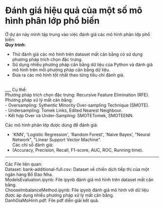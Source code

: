 # Đánh giá hiệu quả của một số mô hình phân lớp phổ biến
Ở dự án này mình tập trung vào việc đánh giá các mô hình phân lớp phổ biến: <br>
**_Quy trình_**: <br>
* Thử đánh giá các mô hình trên dataset mất cân bằng có sử dụng phương pháp trích chọn đặc trưng. <br>
* Sử dụng nhiều phương pháp cân bằng dữ liệu của Python và đánh giá mô hình trên mỗi phương pháp cân bằng dữ liệu. <br>
* Đưa ra các mô hình tốt nhất theo từng tiêu chí đánh giá. <br>
<br>
___
Cụ thể: <br>
Phương pháp trích chọn đặc trưng: Recursive Feature Elimination (RFE). <br>
Phương pháp xử lý mất cân bằng: <br>
- Oversampling: Sythentic Minority Over-sampling Technique (SMOTE). <br>
- Undersampling: Tomek Links, Edited Nearest Neighbour. <br>
- Kết hợp Over và Under-Sampling: SMOTETomek, SMOTEENN. <br>

Các mô hình phân lớp được dùng để đánh giá: <br>
- 'KNN', 'Logistic Regression', 'Random Forest', 'Naive Bayes', "Neural Network", "Linear Support Vector Machine". <br> 
Các chỉ số đánh giá: <br>
- (Accuracy, Precision, Recall, F1-score, AUC, ROC, Running time). <br>
___ 
Các File liên quan: <br>
Dataset: bank-additional-full.csv: Dataset về chiến dịch tiếp thị của một ngân hàng Bồ Đào Nha. <br>
ModelsEvaluation.ipynb: File ipynb đánh giá mô hình trên dataset mất cân bằng. <br>
ChooseImbalanceMethod.ipynb: File ipynb đánh giá mô hình với dữ liệu được áp dụng nhiều phương pháp xử lý mất cân bằng. <br>
DanhGiaMoHinh.pdf: File pdf diễn giải kết quả.
